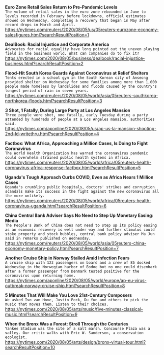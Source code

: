**Euro Zone Retail Sales Return to Pre-Pandemic Levels**\
`The volume of retail sales in the euro zone rebounded in June to levels recorded in February before lockdowns, official estimates showed on Wednesday, completing a recovery that began in May after record drops in March and April.`\
https://nytimes.com/reuters/2020/08/05/us/05reuters-eurozone-economy-salesfigures.html?searchResultPosition=1

**DealBook: Racial Injustice and Corporate America**\
`Advocates for racial equality have long pointed out the uneven playing field in the business world. What can companies do to fix it?`\
https://nytimes.com/2020/08/05/business/dealbook/racial-injustice-business.html?searchResultPosition=2

**Flood-Hit South Korea Guards Against Coronavirus at Relief Shelters**\
`Tents erected in a school gym in the South Korean city of Anseong provided shelter on Wednesday for some families among more than 1,000 people made homeless by landslides and floods caused by the country's longest period of rain in seven years.`\
https://nytimes.com/reuters/2020/08/05/world/asia/05reuters-southkorea-northkorea-floods.html?searchResultPosition=3

**3 Shot, 1 Fatally, During Large Party at Los Angeles Mansion**\
`Three people were shot, one fatally, early Tuesday during a party attended by hundreds of people at a Los Angeles mansion, authorities said. `\
https://nytimes.com/aponline/2020/08/05/us/ap-us-la-mansion-shooting-2nd-ld-writethru.html?searchResultPosition=4

**Factbox: What Africa, Approaching a Million Cases, Is Doing to Fight Coronavirus**\
`The World Health Organization has warned the coronavirus pandemic could overwhelm strained public health systems in Africa.`\
https://nytimes.com/reuters/2020/08/05/world/africa/05reuters-health-coronavirus-africa-response-factbox.html?searchResultPosition=5

**Uganda's Tough Approach Curbs COVID, Even as Africa Nears 1 Million Cases**\
`Uganda's crumbling public hospitals, doctors' strikes and corruption scandals make its success in the fight against the new coronavirus all the more unlikely.`\
https://nytimes.com/reuters/2020/08/05/world/africa/05reuters-health-coronavirus-uganda.html?searchResultPosition=6

**China Central Bank Adviser Says No Need to Step Up Monetary Easing: Media**\
`The People's Bank of China does not need to step up its policy easing as an economic recovery is well under way and further stimulus could stoke property and stock bubbles, central bank policy adviser Ma Jun said in remarks published on Wednesday.`\
https://nytimes.com/reuters/2020/08/05/world/asia/05reuters-china-economy-monetary-policy.html?searchResultPosition=7

**Another Cruise Ship in Norway Stalled Amid Infection Fears**\
`A cruise ship with 123 passengers on board and a crew of 85 docked Wednesday in the Norwegian harbor of Bodoe but no one could disembark after a former passenger from Denmark tested positive for the coronavirus upon returning home. `\
https://nytimes.com/aponline/2020/08/05/world/europe/ap-eu-virus-outbreak-norway-cruise-ship.html?searchResultPosition=8

**5 Minutes That Will Make You Love 21st-Century Composers**\
`We asked Ivo van Hove, Justin Peck, Du Yun and others to pick the music that moves them. Listen to their choices.`\
https://nytimes.com/2020/08/05/arts/music/five-minutes-classical-music.html?searchResultPosition=9

**When the Bronx Was a Forest: Stroll Through the Centuries**\
`Yankee Stadium was the site of a salt marsh. Concourse Plaza was a valley. Our critic walks with Eric W. Sanderson, a conservation ecologist.`\
https://nytimes.com/2020/08/05/arts/design/bronx-virtual-tour.html?searchResultPosition=10

